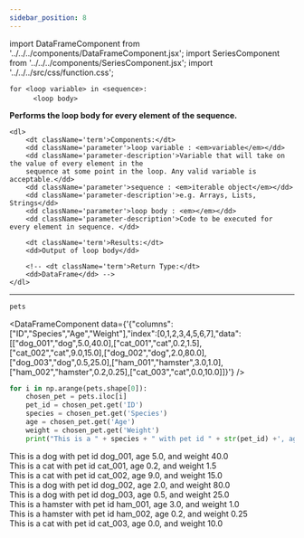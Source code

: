 ```yaml
---
sidebar_position: 8
---
```


import DataFrameComponent from '../../../components/DataFrameComponent.jsx';
import SeriesComponent from '../../../components/SeriesComponent.jsx';
import '../../../src/css/function.css';

<code>for \<loop variable\> in \<sequence\>: <br/> </code> 
&nbsp;&nbsp;&nbsp;&nbsp;&nbsp;&nbsp; <code> \<loop body\> </code>

<div className='base'>
    <p><strong>Performs the loop body for every element of the sequence.</strong></p>

    <dl>
        <dt className='term'>Components:</dt>
        <dd className='parameter'>loop variable : <em>variable</em></dd>
        <dd className='parameter-description'>Variable that will take on the value of every element in the 
        sequence at some point in the loop. Any valid variable is acceptable.</dd>
        <dd className='parameter'>sequence : <em>iterable object</em></dd>
        <dd className='parameter-description'>e.g. Arrays, Lists, Strings</dd>
        <dd className='parameter'>loop body : <em></em></dd>
        <dd className='parameter-description'>Code to be executed for every element in sequence. </dd>

        <dt className='term'>Results:</dt>
        <dd>Output of loop body</dd>

        <!-- <dt className='term'>Return Type:</dt>
        <dd>DataFrame</dd> -->
    </dl>
</div>

---

```python
pets
```

<DataFrameComponent data={'{"columns":["ID","Species","Age","Weight"],"index":[0,1,2,3,4,5,6,7],"data":[["dog_001","dog",5.0,40.0],["cat_001","cat",0.2,1.5],["cat_002","cat",9.0,15.0],["dog_002","dog",2.0,80.0],["dog_003","dog",0.5,25.0],["ham_001","hamster",3.0,1.0],["ham_002","hamster",0.2,0.25],["cat_003","cat",0.0,10.0]]}'} />

```python
for i in np.arange(pets.shape[0]):
    chosen_pet = pets.iloc[i]
    pet_id = chosen_pet.get('ID')
    species = chosen_pet.get('Species')
    age = chosen_pet.get('Age')
    weight = chosen_pet.get('Weight')
    print("This is a " + species + " with pet id " + str(pet_id) +', age ' + str(age) +', and weight '+str(weight))
```

This is a dog with pet id dog_001, age 5.0, and weight 40.0 <br/>
This is a cat with pet id cat_001, age 0.2, and weight 1.5 <br/>
This is a cat with pet id cat_002, age 9.0, and weight 15.0 <br/>
This is a dog with pet id dog_002, age 2.0, and weight 80.0 <br/>
This is a dog with pet id dog_003, age 0.5, and weight 25.0 <br/>
This is a hamster with pet id ham_001, age 3.0, and weight 1.0 <br/>
This is a hamster with pet id ham_002, age 0.2, and weight 0.25 <br/>
This is a cat with pet id cat_003, age 0.0, and weight 10.0
